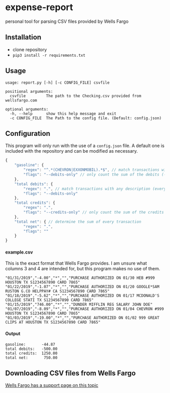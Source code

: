 # expense-report
personal tool for parsing CSV files provided by Wells Fargo

## Installation
- clone repository
- `pip3 install -r requirements.txt`

## Usage
```
usage: report.py [-h] [-c CONFIG_FILE] csvfile

positional arguments:
  csvfile         The path to the Checking.csv provided from wellsfargo.com

optional arguments:
  -h, --help      show this help message and exit
  -c CONFIG_FILE  The Path to the config file. (Default: config.json)
```

## Configuration
This program will only run with the use of a `config.json` file. A default one is included with the repository and can be modified as necessary.
```javascript
{
	"gasoline": {
		"regex": "^.*(CHEVRON|EXXONMOBIL).*$", // match transactions with the words "CHEVRON" or "EXXONMOBIL" in the description
		"flags": "--debits-only" // only count the sum of the debits (-X amount)
	},
	"total debits": {
		"regex": ".", // match transactions with any description (every transaction)
		"flags": "--debits-only"
	},
	"total credits": {
		"regex": ".",
		"flags": "--credits-only" // only count the sum of the credits (+X amount)
	},
	"total net": { // determine the sum of every transaction
		"regex": ".",
		"flags": ""
	}
}
```

#### example.csv
This is the exact format that Wells Fargo provides. I am unsure what columns 3 and 4 are intended for, but this program makes no use of them.
```csv
"01/31/2019","-4.00","*","","PURCHASE AUTHORIZED ON 01/30 HEB #999 HOUSTON TX S1234567890 CARD 7865"
"01/22/2019","-1.07","*","","PURCHASE AUTHORIZED ON 01/20 GOOGLE*SAM RUSTON G.CO HELPPAY# CA S1234567890 CARD 7865"
"01/18/2019","-5.62","*","","PURCHASE AUTHORIZED ON 01/17 MCDONALD'S COLLEGE STATI TX S1234567890 CARD 7865"
"01/15/2019","746.00","*","","DUNDER MIFFLIN REG SALARY JOHN DOE"
"01/07/2019","-8.09","*","","PURCHASE AUTHORIZED ON 01/04 CHEVRON #999 HOUSTON TX S1234567890 CARD 7865"
"01/03/2019","-19.00","*","","PURCHASE AUTHORIZED ON 01/02 999 GREAT CLIPS AT HOUSTON TX S1234567890 CARD 7865"
```

#### Output
```
gasoline:       -44.87
total debits:   -500.00
total credits:  1250.00
total net:       750.00
```



## Downloading CSV files from Wells Fargo
[Wells Fargo has a support page on this topic](https://www.wellsfargo.com/help/online-banking/comma-delimited/)